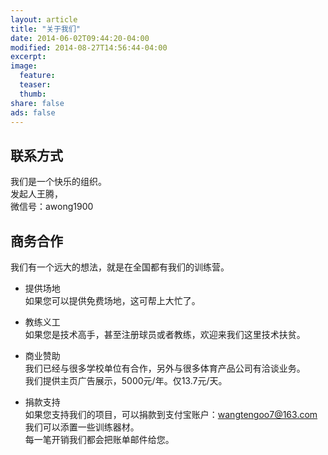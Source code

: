 ```yaml
---
layout: article
title: "关于我们"
date: 2014-06-02T09:44:20-04:00
modified: 2014-08-27T14:56:44-04:00
excerpt:
image:
  feature:
  teaser:
  thumb:
share: false
ads: false
---
```


## 联系方式
我们是一个快乐的组织。  
发起人王腾，  
微信号：awong1900  

## 商务合作  
我们有一个远大的想法，就是在全国都有我们的训练营。

* 提供场地  
如果您可以提供免费场地，这可帮上大忙了。

* 教练义工  
如果您是技术高手，甚至注册球员或者教练，欢迎来我们这里技术扶贫。

* 商业赞助  
我们已经与很多学校单位有合作，另外与很多体育产品公司有洽谈业务。  
我们提供主页广告展示，5000元/年。仅13.7元/天。


* 捐款支持  
如果您支持我们的项目，可以捐款到支付宝账户：wangtengoo7@163.com  
我们可以添置一些训练器材。   
每一笔开销我们都会把账单邮件给您。